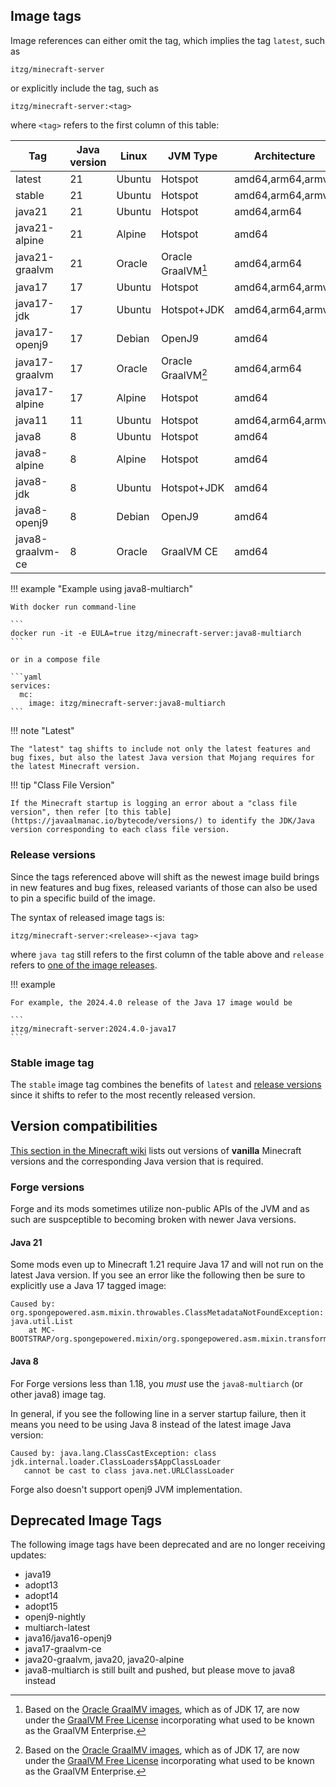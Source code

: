 ## Image tags

Image references can either omit the tag, which implies the tag `latest`, such as

    itzg/minecraft-server

or explicitly include the tag, such as

    itzg/minecraft-server:<tag>

where `<tag>` refers to the first column of this table:

| Tag              | Java version | Linux  | JVM Type           | Architecture      |
|------------------|--------------|--------|--------------------|-------------------|
| latest           | 21           | Ubuntu | Hotspot            | amd64,arm64,armv7 |
| stable           | 21           | Ubuntu | Hotspot            | amd64,arm64,armv7 |
| java21           | 21           | Ubuntu | Hotspot            | amd64,arm64       |
| java21-alpine    | 21           | Alpine | Hotspot            | amd64             |
| java21-graalvm   | 21           | Oracle | Oracle GraalVM[^1] | amd64,arm64       |   
| java17           | 17           | Ubuntu | Hotspot            | amd64,arm64,armv7 |
| java17-jdk       | 17           | Ubuntu | Hotspot+JDK        | amd64,arm64,armv7 |
| java17-openj9    | 17           | Debian | OpenJ9             | amd64             |
| java17-graalvm   | 17           | Oracle | Oracle GraalVM[^1] | amd64,arm64       |   
| java17-alpine    | 17           | Alpine | Hotspot            | amd64             |
| java11           | 11           | Ubuntu | Hotspot            | amd64,arm64,armv7 |
| java8            | 8            | Ubuntu | Hotspot            | amd64             |
| java8-alpine     | 8            | Alpine | Hotspot            | amd64             |
| java8-jdk        | 8            | Ubuntu | Hotspot+JDK        | amd64             |
| java8-openj9     | 8            | Debian | OpenJ9             | amd64             |
| java8-graalvm-ce | 8            | Oracle | GraalVM CE         | amd64             |

!!! example "Example using java8-multiarch"

    With docker run command-line
    
    ```
    docker run -it -e EULA=true itzg/minecraft-server:java8-multiarch
    ```
    
    or in a compose file
    
    ```yaml
    services:
      mc:
        image: itzg/minecraft-server:java8-multiarch
    ```

!!! note "Latest"

    The "latest" tag shifts to include not only the latest features and bug fixes, but also the latest Java version that Mojang requires for the latest Minecraft version.

!!! tip "Class File Version"

    If the Minecraft startup is logging an error about a "class file version", then refer [to this table](https://javaalmanac.io/bytecode/versions/) to identify the JDK/Java version corresponding to each class file version.

### Release versions

Since the tags referenced above will shift as the newest image build brings in new features and bug fixes, released variants of those can also be used to pin a specific build of the image.

The syntax of released image tags is:

    itzg/minecraft-server:<release>-<java tag>

where `java tag` still refers to the first column of the table above and `release` refers to [one of the image releases](https://github.com/itzg/docker-minecraft-server/releases).

!!! example

    For example, the 2024.4.0 release of the Java 17 image would be
    
    ```
    itzg/minecraft-server:2024.4.0-java17
    ```

### Stable image tag

The `stable` image tag combines the benefits of `latest` and [release versions](#release-versions) since it shifts to refer to the most recently released version.

## Version compatibilities

[This section in the Minecraft wiki](https://minecraft.wiki/w/Tutorials/Update_Java#Why_update?) lists out versions of **vanilla** Minecraft versions and the corresponding Java version that is required.

### Forge versions

Forge and its mods sometimes utilize non-public APIs of the JVM and as such are suspceptible to becoming broken with newer Java versions.

#### Java 21

Some mods even up to Minecraft 1.21 require Java 17 and will not run on the latest Java version. If you see an error like the following then be sure to explicitly use a Java 17 tagged image:

```
Caused by: org.spongepowered.asm.mixin.throwables.ClassMetadataNotFoundException: java.util.List
	at MC-BOOTSTRAP/org.spongepowered.mixin/org.spongepowered.asm.mixin.transformer.MixinPreProcessorStandard.transformMethod(MixinPreProcessorStandard.java:754)
```

#### Java 8

For Forge versions less than 1.18, you _must_ use the `java8-multiarch` (or other java8) image tag.

In general, if you see the following line in a server startup failure, then it means you need to be using Java 8 instead of the latest image Java version:

```
Caused by: java.lang.ClassCastException: class jdk.internal.loader.ClassLoaders$AppClassLoader 
   cannot be cast to class java.net.URLClassLoader
```

Forge also doesn't support openj9 JVM implementation.

## Deprecated Image Tags

The following image tags have been deprecated and are no longer receiving updates:

- java19
- adopt13
- adopt14
- adopt15
- openj9-nightly
- multiarch-latest
- java16/java16-openj9
- java17-graalvm-ce
- java20-graalvm, java20, java20-alpine
- java8-multiarch is still built and pushed, but please move to java8 instead

[^1]: Based on the [Oracle GraalMV images](https://blogs.oracle.com/java/post/new-oracle-graalvm-container-images), which as of JDK 17, are now under the [GraalVM Free License](https://blogs.oracle.com/java/post/graalvm-free-license) incorporating what used to be known as the GraalVM Enterprise. 